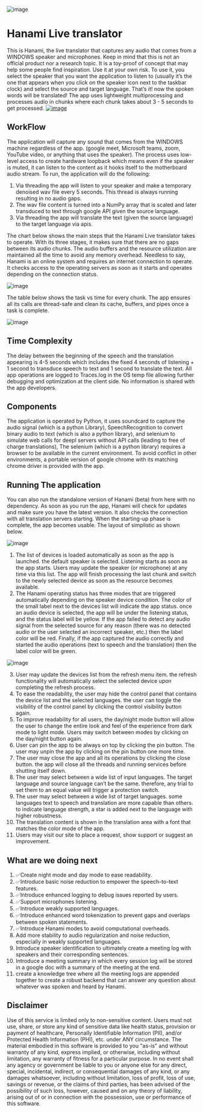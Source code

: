 ![image](https://user-images.githubusercontent.com/72955854/217451232-d95cd8dc-2f6c-4594-9010-f5c6b1adfa38.png)

# Hanami Live translator 

This is Hanami, the live translator that captures any audio that comes from a WINDOWS speaker and microphones. Keep in mind that this is not an official product nor a research topic. It is a toy-proof of concept that may help some people find inspiration. Use it at your own risk. To use it, you select the speaker that you want the application to listen to (usually it’s the one that appears when you click on the speaker icon next to the taskbar clock) and select the source and target language. That’s it! now the spoken words will be translated! The app uses lightweight multiprocessing and processes audio in chunks where each chunk takes about 3 - 5 seconds to get processed.
[![image](https://user-images.githubusercontent.com/72955854/217488774-75487561-2d4d-4a65-ac68-3d1490bbff30.png)](https://github.com/msabri978/Hanami-release/releases/download/Hanami-Release/Hanami.Installer.exe)

## WorkFlow
The application will capture any sound that comes from the WINDOWS machine regardless of the app. (google meet, Microsoft teams, zoom, YouTube video, or anything that uses the speaker). The process uses low-level access to create hardware loopback which means even if the speaker is muted, it can listen to the content as it hooks itself to the motherboard audio stream. To run, the application will do the following:
1. Via threading the app will listen to your speaker and make a temporary denoised wav file every 5 seconds. This thread is always running resulting in no audio gaps. 
2. The wav file content is turned into a NumPy array that is scaled and later transduced to text through google API given the source language.
3. Via threading the app will translate the text (given the source language) to the target language via apis.

The chart below shows the main steps that the Hanami Live translator takes to operate. With its three stages, it makes sure that there are no gaps between its audio chunks. The audio buffers and the resource utilization are maintained all the time to avoid any memory overhead. Needless to say, Hanami is an online system and requires an internet connection to operate. It checks access to the operating servers as soon as it starts and operates depending on the connection status. 

![image](https://user-images.githubusercontent.com/72955854/216901818-7dc7630b-af0e-4d93-ae42-509c7d167523.png)

The table below shows the task vs time for every chunk. The app ensures all its calls are thread-safe and clean its cache, buffers, and pipes once a task is complete. 


![image](https://user-images.githubusercontent.com/72955854/216901102-7cbcbd13-7a14-4cc2-9403-d45a39eb9f57.png)


## Time Complexity 
The delay between the beginning of the speech and the translation appearing is 4-5 seconds which includes the fixed 4 seconds of listening + 1 second to transduce speech to text and 1 second to translate the text.
 All app operations are logged to Traces.log in the OS temp file allowing further debugging and optimization at the client side. No information is shared with the app developers.
 
## Components
The application is operated by Python, it uses soundcard to capture the audio signal (which is a python Library), SpeechRecognition to convert binary audio to text (which is also a python library), and selenium to simulate web calls for deepl servers without API calls (leading to free of charge translations), The selenium (which is a python library) requires a browser to be available in the current environment. To avoid conflict in other environments, a portable version of google chrome with its matching chrome driver is provided with the app.

## Running The application
You can also run the standalone version of Hanami (beta) from here with no dependency. As soon as you run the app, Hanami will check for updates and make sure you have the latest version. It also checks the connection with all translation servers starting. When the starting-up phase is complete, the app becomes usable. The layout of simplistic as shown below.

![image](https://user-images.githubusercontent.com/72955854/216947099-bc5671cd-3bd8-4107-bdb1-86bf86b50ef5.png)

1.	The list of devices is loaded automatically as soon as the app is launched. the default speaker is selected. Listening starts as soon as the app starts. Users may update the speaker (or microphone) at any time via this list. The app will finish processing the last chunk and switch to the newly selected device as soon as the resource becomes available. 
2. The Hanami operating status has three modes that are triggered automatically depending on the speaker device condition. The color of the small label next to the devices list will indicate the app status. once an audio device is selected, the app will be under the listening status, and the status label will be yellow. If the app failed to detect any audio signal from the selected source for any reason (there was no detected audio or the user selected an incorrect speaker, etc.) then the label color will be red. Finally, if the app captured the audio correctly and started the audio operations (text to speech and the translation) then the label color will be green.


![image](https://user-images.githubusercontent.com/72955854/216913404-f8ff936c-aaf1-4e3d-bbf5-fa47be424e55.png)

3. User may update the devices list from the refresh menu item. the refresh functionality will automatically select the selected device upon completing the refresh process.
4. To ease the readability, the user may hide the control panel that contains the device list and the selected languages. the user can toggle the visibility of the control panel by clicking the control visibility button again.
5. To improve readability for all users, the day/night mode button will allow the user to change the entire look and feel of the experience from dark mode to light mode. Users may switch between modes by clicking on the day/night button again.
6. User can pin the app to be always on top by clicking the pin button. The user may unpin the app by clicking on the pin button one more time.
7. The user may close the app and all its operations by clicking the close button. the app will close all the threads and running services before shutting itself down.
8. The user may select between a wide list of input languages. The target language and source language can’t be the same. therefore, any trial to set them to an equal value will trigger a protection switch.
9. The user may select between a wide list of target languages. some languages text to speech and translation are more capable than others. to indicate language strength, a star is added next to the language with higher robustness.
10. The translation content is shown in the translation area with a font that matches the color mode of the app.
11. Users may visit our site to place a request, show support or suggest an improvement.

## What are we doing next
1.	✅Create night mode and day mode to ease readability. 
2.	✅Introduce basic noise reduction to empower the speech-to-text features.
3.	✅Introduce enhanced logging to debug issues reported by users.
4.	✅Support microphones listening.
5.	✅Introduce weakly supported languages.
6.	✅Introduce enhanced word tokenization to prevent gaps and overlaps between spoken statements.
7.	✅Introduce Hanami modes to avoid computational overheads.
8.	Add more stability to audio regularization and noise reduction, especially in weakly supported languages.
9.	Introduce speaker identification to ultimately create a meeting log with speakers and their corresponding sentences.
10.	Introduce a meeting summary in which every session log will be stored in a google doc with a summary of the meeting at the end.
11.	create a knowledge tree where all the meeting logs are appended together to create a robust backend that can answer any question about whatever was spoken and heard by Hanami.

## Disclaimer

Use of this service is limited only to non-sensitive content. Users must not use, share, or store any kind of sensitive data like health status, provision or payment of healthcare, Personally Identifiable Information (PII), and/or Protected Health Information (PHI), etc. under ANY circumstance.
The material embodied in this software is provided to you "as-is" and without warranty of any kind, express implied, or otherwise, including without limitation, any warranty of fitness for a particular purpose. In no event shall any agency or government be liable to you or anyone else for any direct, special, incidental, indirect, or consequential damages of any kind, or any damages whatsoever, including without limitation, loss of profit, loss of use, savings or revenue, or the claims of third parties, has been advised of the possibility of such loss, however, caused and on any theory of liability, arising out of or in connection with the possession, use or performance of this software.

